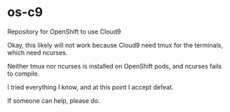 # os-c9
Repository for OpenShift to use Cloud9

Okay, this likely will not work because Cloud9 need tmux for the terminals, which need ncurses.

Neither tmux nor ncurses is installed on OpenShift pods, and ncurses fails to compile.

I tried everything I know, and at this point I accept defeat.

If someone can help, please do.

